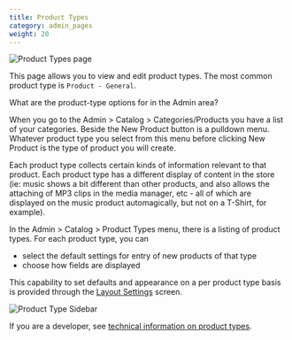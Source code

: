```yaml
---
title: Product Types
category: admin_pages
weight: 20
---
```


![Product Types page](/images/product_types.png)

This page allows you to view and edit product types.  The most common 
product type is `Product - General`.

What are the product-type options for in the Admin area?

When you go to the Admin > Catalog > Categories/Products you have a list of your categories. Beside the New Product button is a pulldown menu. Whatever product type you select from this menu before clicking New Product is the type of product you will create.

Each product type collects certain kinds of information relevant to that product. Each product type has a different display of content in the store (ie: music shows a bit different than other products, and also allows the attaching of MP3 clips in the media manager, etc - all of which are displayed on the music product automagically, but not on a T-Shirt, for example).


In the Admin > Catalog > Product Types menu, there is a listing of product types. For each product type, you can 

- select the default settings for entry of new products of that type
- choose how fields are displayed 

This capability to set defaults and appearance on a per product type basis is provided through the [Layout Settings](/user/admin_pages/catalog/product_types_edit_layout/) screen. 

![Product Type Sidebar](/images/product_general_sidebar.png)

If you are a developer, see [technical information on product types](/dev/code/product_types/). 
